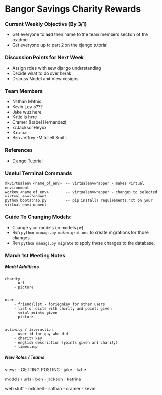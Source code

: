 # Bangor Savings Charity Rewards


### Current Weekly Objective (By 3/1)
- Get everyone to add their name to the team members section of the readme
- Get everyone up to part 2 on the django tutorial


### Discussion Points for Next Week
- Assign roles with new django understanding
- Decide what to do over break
- Discuss Model and View designs


### Team Members
- Nathan Mathis
- Kevin Lewis???
- Jake wuz here
- Katie is here
- Cramer (Isabel Hernandez)
- xxJacksonHeyxx
- Katrina
- Ben Jeffrey
-Mitchell Smith

### References
- [Django Tutorial](https://docs.djangoproject.com/en/1.10/intro/tutorial01/)


### Useful Terminal Commands
```
mkvirtualenv <name_of_env> 	-- virtualenvwrapper - makes virtual environment
workon <name_of_env>		-- virtualenvwrapper - changes to selected virtual environment
python bootstrap.py 		-- pip installs requirements.txt on your virtual environment
``` 


### Guide To Changing Models:
- Change your models (in models.py).
- Run `python manage.py makemigrations` to create migrations for those changes.
- Run `python manage.py migrate` to apply those changes to the database.


### March 1st Meeting Notes
##### Model Additions
	charity 
		- url
		- picture

	
	user
		- friendslist - foriegnkey for other users
		- list of dicts with charity and points given
		- total points given
		- picture


	activity / interaction
		- user id for guy who did
		- charity key
		- english description (points given and charity)
		- timestamp


##### New Roles / Teams
views - GETTING POSTING
	- jake
	- katie


models / urls 
	- ben
	- jackson
	- katrina


web stuff
	- mitchell
	- nathan
	- cramer
	- kevin